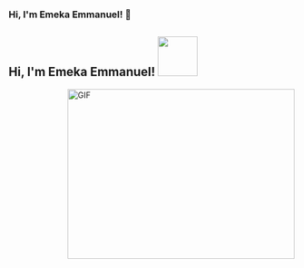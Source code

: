 ### Hi, I'm Emeka Emmanuel!  👋
<h2> Hi, I'm Emeka Emmanuel! <img src="https://media.giphy.com/media/26Fxy3Iz1ari8oytO/giphy.gif" width="70"></h2>
<img align="right" top="500" height="300" width="400" alt="GIF" src="https://media.giphy.com/media/SWoSkN6DxTszqIKEqv/giphy.gif">
<!--

<p><em>Remote Full-stack web developer ready for adventure</em></p>

[![Linkedin Badge](https://img.shields.io/badge/-emeka%20ugboaja-blue?style=flat-square&logo=Linkedin&logoColor=white&link=https://www.linkedin.com/in/ellievillalejos/)](https://linkedin.com/in/emeka-ugboaja-167820226) 
[![Twitter Badge](https://img.shields.io/badge/-@iammanuelka___-1ca0f1?style=flat-square&labelColor=1ca0f1&logo=twitter&logoColor=white&link=https://twitter.com/miss_elliev)](https://twitter.com/iammanuelka)
[![ThePracticalDev Badge](https://img.shields.io/badge/-iammanuelka-0A0A0A?style=flat-square&labelColor=black&logo=dev.to&link=https://dev.to/misselliev)](https://dev.to/iammanuelka)


**EmekaEmmanuel/EmekaEmmanuel** is a ✨ _special_ ✨ repository because its `README.md` (this file) appears on your GitHub profile.

Here are some ideas to get you started:

- 🌱 I’m currently learning JavaScript, React, Ruby, Rails, Nodejs
- 👯 I’m looking to collaborate on Front-end and Back-end project 
- 💬 Ask me about React, Ruby and Node
- 📫 How to reach me: [Click here to send me a mail](emekaekeoha@yahoo.com) 
- 😄 Pronouns: HE/HIM 
 
 
### <img src="https://media.giphy.com/media/kbVuid1Ak3uEHJUMVO/giphy.gif" width="50"> A little more about me...  

```javascript
const eliVillalejos = {
  lookingFor: "Front-end developer" || "Full-stack web developer",
  pronouns: ["He", "Him"],
  code: [JavaScript, React, NodeJs, Express, Redux, Ruby on Rails, HTML/CSS, Semantic UI, Bootstrap, 
  Tailwind CSS],
  askMeAbout: [Football, Health],
  challenge: "I am honing my React skills and picking up TypeScript",
  funFacts: ['I am studying at Microverse. I work 8hours daily with other students through pair-programming', 
  'my tiny chihuahua dog is ready to woof at the right offer 😄']
}
```

<br/>
<br/>

# 📊GitHub Stats :
<br />

![](https://github-readme-stats.vercel.app/api?username=EmekaEmmanuel&show_icons=true&hide_border=true&layout=compact&langs_count=8&bg_color=0,52fa5a21,4dfcff21,c64dff21&theme=tokyonight)<br/>
![](https://github-readme-streak-stats.herokuapp.com/?user=EmekaEmmanuel&theme=tokyonight&hide_border=true&area=true)<br/>
![](https://github-readme-stats.vercel.app/api/top-langs/?username=EmekaEmmanuel&show_icons=true&hide_border=true&layout=compact&langs_count=8&bg_color=0,52fa5a21,4dfcff21,c64dff21&theme=tokyonight)

<br />
<br />